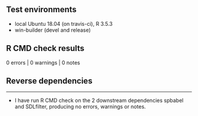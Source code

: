 ## Test environments

* local Ubuntu 18.04 (on travis-ci), R 3.5.3
* win-builder (devel and release)

## R CMD check results

0 errors | 0 warnings | 0 notes

## Reverse dependencies

---

* I have run R CMD check on the 2 downstream dependencies spbabel and SDLfilter, producing no errors, warnings or notes. 
  
